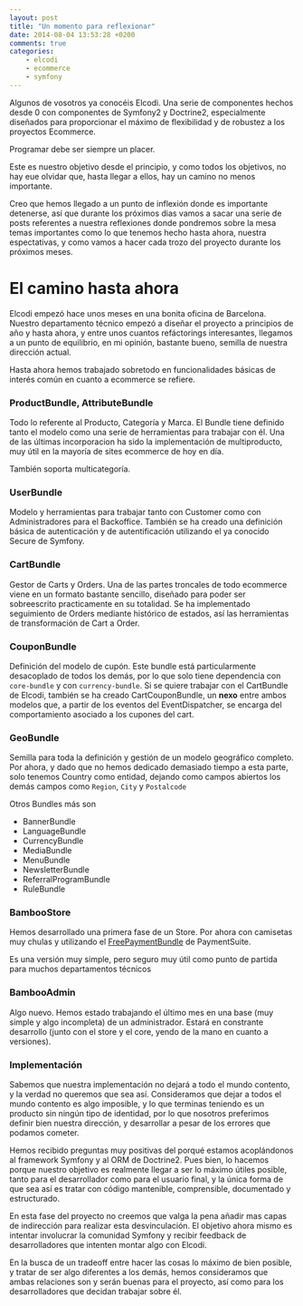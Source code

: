 ```yaml
---
layout: post
title: "Un momento para reflexionar"
date: 2014-08-04 13:53:28 +0200
comments: true
categories:
    - elcodi
    - ecommerce
    - symfony
---
```

Algunos de vosotros ya conocéis Elcodi. Una serie de componentes hechos desde 0
con componentes de Symfony2 y Doctrine2, especialmente diseñados para
proporcionar el máximo de flexibilidad y de robustez a los proyectos Ecommerce.

Programar debe ser siempre un placer.

Este es nuestro objetivo desde el principio, y como todos los objetivos, no hay
eue olvidar que, hasta llegar a ellos, hay un camino no menos importante.

Creo que hemos llegado a un punto de inflexión donde es importante detenerse,
así que durante los próximos dias vamos a sacar una serie de posts referentes a
nuestra reflexiones donde pondremos sobre la mesa temas importantes como lo que
tenemos hecho hasta ahora, nuestra espectativas, y como vamos a hacer cada
trozo del proyecto durante los próximos meses.

El camino hasta ahora
=====================

Elcodi empezó hace unos meses en una bonita oficina de Barcelona. Nuestro
departamento técnico empezó a diseñar el proyecto a principios de año y hasta
ahora, y entre unos cuantos refáctorings interesantes, llegamos a un punto de
equilibrio, en mi opinión, bastante bueno, semilla de nuestra dirección actual.

Hasta ahora hemos trabajado sobretodo en funcionalidades básicas de interés
común en cuanto a ecommerce se refiere.

### ProductBundle, AttributeBundle

Todo lo referente al Producto, Categoría y Marca. El Bundle tiene definido tanto
el modelo como una serie de herramientas para trabajar con él. Una de las
últimas incorporacion ha sido la implementación de multiproducto, muy útil en
la mayoría de sites ecommerce de hoy en día.

También soporta multicategoría.

### UserBundle

Modelo y herramientas para trabajar tanto con Customer como con Administradores
para el Backoffice. También se ha creado una definición básica de autenticación
y de autentificación utilizando el ya conocido Secure de Symfony.

### CartBundle

Gestor de Carts y Orders. Una de las partes troncales de todo ecommerce viene
en un formato bastante sencillo, diseñado para poder ser sobreescrito
practicamente en su totalidad. Se ha implementado seguimiento de Orders mediante
histórico de estados, así las herramientas de transformación de Cart a Order.

### CouponBundle

Definición del modelo de cupón. Este bundle está particularmente desacoplado de
todos los demás, por lo que solo tiene dependencia con `core-bundle` y con
`currency-bundle`. Si se quiere trabajar con el CartBundle de Elcodi, también
se ha creado CartCouponBundle, un **nexo** entre ambos modelos que, a partir
de los eventos del EventDispatcher, se encarga del comportamiento asociado a los
cupones del cart.

### GeoBundle

Semilla para toda la definición y gestión de un modelo geográfico completo. Por
ahora, y dado que no hemos dedicado demasiado tiempo a esta parte, solo tenemos
Country como entidad, dejando como campos abiertos los demás campos como
`Region`, `City` y `Postalcode`

Otros Bundles más son

* BannerBundle
* LanguageBundle
* CurrencyBundle
* MediaBundle
* MenuBundle
* NewsletterBundle
* ReferralProgramBundle
* RuleBundle

### BambooStore

Hemos desarrollado una primera fase de un Store. Por ahora con camisetas muy
chulas y utilizando el
[FreePaymentBundle](https://github.com/PaymentSuite/FreePaymentBundle) de
PaymentSuite.

Es una versión muy simple, pero seguro muy útil como punto de partida para
muchos departamentos técnicos

### BambooAdmin

Algo nuevo. Hemos estado trabajando el último mes en una base (muy simple y algo
incompleta) de un administrador. Estará en constrante desarrollo (junto con
el store y el core, yendo de la mano en cuanto a versiones).


### Implementación

Sabemos que nuestra implementación no dejará a todo el mundo contento, y la
verdad no queremos que sea así. Consideramos que dejar a todos el mundo contento
es algo imposible, y lo que terminas teniendo es un producto sin ningún tipo de
identidad, por lo que nosotros preferimos definir bien nuestra dirección, y
desarrollar a pesar de los errores que podamos cometer.

Hemos recibido preguntas muy positivas del porqué estamos acoplándonos al
framework Symfony y al ORM de Doctrine2. Pues bien, lo hacemos porque nuestro
objetivo es realmente llegar a ser lo máximo útiles posible, tanto para el
desarrollador como para el usuario final, y la única forma de que sea así es
tratar con código mantenible, comprensible, documentado y estructurado.

En esta fase del proyecto no creemos que valga la pena añadir mas capas de
indirección para realizar esta desvinculación. El objetivo ahora mismo es
intentar involucrar la comunidad Symfony y recibir feedback de desarrolladores
que intenten montar algo con Elcodi.

En la busca de un tradeoff entre hacer las cosas lo máximo de bien posible, y
tratar de ser algo diferentes a los demás, hemos consideramos que ambas
relaciones son y serán buenas para el proyecto, así como para los
desarrolladores que decidan trabajar sobre él.